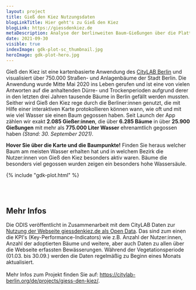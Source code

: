 ```yaml
---
layout: project
title: Gieß den Kiez Nutzungsdaten
blogLinkTitle: Hier geht's zu Gieß den Kiez
blogLink: https://giessdenkiez.de
metaDescription: Analyse der berlinweiten Baum-Gießungen über die Plattform "Gieß den Kiez"
date: 2021-09-30
visible: true
indexImage: gdk-plot-sc_thumbnail.jpg
heroImage: gdk-plot-hero.jpg
---
```


Gieß den Kiez ist eine kartenbasierte Anwendung des [CityLAB Berlin](https://citylab-berlin.org/de/start/) und visualisiert über 750.000 Straßen- und Anlagenbäume der Stadt Berlin. Die Anwendung wurde Mitte Mai 2020 ins Leben gerufen und ist eine von vielen Antworten auf die anhaltenden Dürre- und Trockenperioden aufgrund derer in den letzten drei Jahren tausende Bäume in Berlin gefällt werden mussten. Seither wird Gieß den Kiez rege durch die Berliner:innen genutzt, die mit Hilfe einer interaktiven Karte protokollieren können wann, wie oft und mit wie viel Wasser sie einen Baum gegossen haben. Seit Launch der App zählen wir exakt **2.085 Gießer:innen**, die über **6.285 Bäume** in über **25.900 Gießungen** mit mehr als **775.000 Liter Wasser** ehrenamtlich gegossen haben
_(Stand: 30. September 2021)_.

**Hover Sie über die Karte und die Baumpunkte!** Finden Sie heraus welcher Baum am meisten Wasser erhalten hat und in welchem Bezirk die Nutzer:innen von Gieß den Kiez besonders aktiv waren. Bäume die besonders viel gegossen wurden zeigen ein besonders hohe Wassersäule.

{% include "gdk-plot.html" %}

</div>
<br/>
<br/>

<h2>Mehr Infos</h2>
Die ODIS veröffentlicht in Zusammenarbeit mit dem CityLAB Daten zur <a href="https://daten.berlin.de/datensaetze/gieß-den-kiez-nutzungsdaten" target="_blank">Nutzung der Webseite giessdenkiez.de als Open Data</a>. Das sind zum einen die KPI's (Key-Performance-Indicators) wie z.B. Anzahl der Nutzer:innen, Anzahl der adoptierten Bäume und weitere, aber auch Daten zu allen über die Webseite erfassten Bewässerungen. Während der Vegetationsperiode (01.03. bis 30.09.) werden die Daten regelmäßig zu Beginn eines Monats aktualisiert.
<br/>
<br/>
Mehr Infos zum Projekt finden Sie auf: <a href="https://citylab-berlin.org/de/projects/giess-den-kiez/" target="_blank">https://citylab-berlin.org/de/projects/giess-den-kiez/</a>.
<!-- <br/>
<br/>
Wenn Du selber aktiv werden und dich mit bereits aktiven Baumliebhaber:innen verknüpfen möchtest, um bspw. eine Gießgruppe zu gründen oder dich über das "richtige Gießen" von Stadtbäumen unterhalten möchtest, dann triff die Berliner Gieß-Community in unserem <a href="https://join.slack.com/t/giessdenkiez/shared_invite/zt-e3et281u-xON4UmBZpKavzDRkw5HmCQ" target="_blank">Gieß den Kiez Slack Channel</a>.  -->
